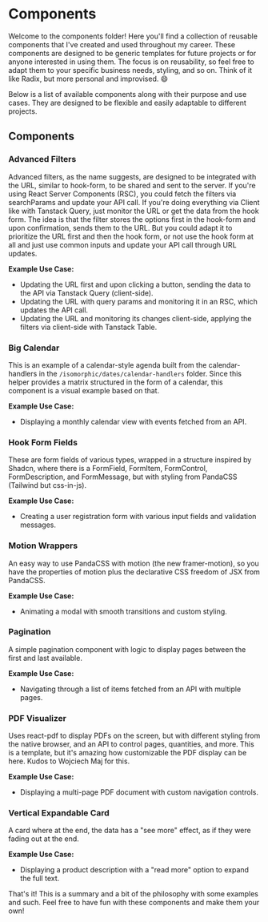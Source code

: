 # Components

Welcome to the components folder! Here you'll find a collection of reusable components that I've created and used throughout my career. These components are designed to be generic templates for future projects or for anyone interested in using them. The focus is on reusability, so feel free to adapt them to your specific business needs, styling, and so on. Think of it like Radix, but more personal and improvised. 😄

Below is a list of available components along with their purpose and use cases. They are designed to be flexible and easily adaptable to different projects.

## Components

### Advanced Filters

Advanced filters, as the name suggests, are designed to be integrated with the URL, similar to hook-form, to be shared and sent to the server. If you're using React Server Components (RSC), you could fetch the filters via searchParams and update your API call. If you're doing everything via Client like with Tanstack Query, just monitor the URL or get the data from the hook form. The idea is that the filter stores the options first in the hook-form and upon confirmation, sends them to the URL. But you could adapt it to prioritize the URL first and then the hook form, or not use the hook form at all and just use common inputs and update your API call through URL updates.

**Example Use Case:**

- Updating the URL first and upon clicking a button, sending the data to the API via Tanstack Query (client-side).
- Updating the URL with query params and monitoring it in an RSC, which updates the API call.
- Updating the URL and monitoring its changes client-side, applying the filters via client-side with Tanstack Table.

### Big Calendar

This is an example of a calendar-style agenda built from the calendar-handlers in the `/isomorphic/dates/calendar-handlers` folder. Since this helper provides a matrix structured in the form of a calendar, this component is a visual example based on that.

**Example Use Case:**

- Displaying a monthly calendar view with events fetched from an API.

### Hook Form Fields

These are form fields of various types, wrapped in a structure inspired by Shadcn, where there is a FormField, FormItem, FormControl, FormDescription, and FormMessage, but with styling from PandaCSS (Tailwind but css-in-js).

**Example Use Case:**

- Creating a user registration form with various input fields and validation messages.

### Motion Wrappers

An easy way to use PandaCSS with motion (the new framer-motion), so you have the properties of motion plus the declarative CSS freedom of JSX from PandaCSS.

**Example Use Case:**

- Animating a modal with smooth transitions and custom styling.

### Pagination

A simple pagination component with logic to display pages between the first and last available.

**Example Use Case:**

- Navigating through a list of items fetched from an API with multiple pages.

### PDF Visualizer

Uses react-pdf to display PDFs on the screen, but with different styling from the native browser, and an API to control pages, quantities, and more. This is a template, but it's amazing how customizable the PDF display can be here. Kudos to Wojciech Maj for this.

**Example Use Case:**

- Displaying a multi-page PDF document with custom navigation controls.

### Vertical Expandable Card

A card where at the end, the data has a "see more" effect, as if they were fading out at the end.

**Example Use Case:**

- Displaying a product description with a "read more" option to expand the full text.

That's it! This is a summary and a bit of the philosophy with some examples and such. Feel free to have fun with these components and make them your own!
